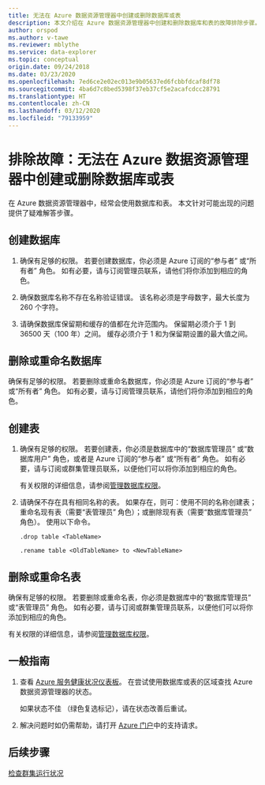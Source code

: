 ```yaml
---
title: 无法在 Azure 数据资源管理器中创建或删除数据库或表
description: 本文介绍在 Azure 数据资源管理器中创建和删除数据库和表的故障排除步骤。
author: orspod
ms.author: v-tawe
ms.reviewer: mblythe
ms.service: data-explorer
ms.topic: conceptual
origin.date: 09/24/2018
ms.date: 03/23/2020
ms.openlocfilehash: 7ed6ce2e02ec013e9b05637ed6fcbbfdcaf8df78
ms.sourcegitcommit: 4ba6d7c8bed5398f37eb37cf5e2acafcdcc28791
ms.translationtype: HT
ms.contentlocale: zh-CN
ms.lasthandoff: 03/12/2020
ms.locfileid: "79133959"
---
```

# <a name="troubleshoot-failure-to-create-or-delete-a-database-or-table-in-azure-data-explorer"></a>排除故障：无法在 Azure 数据资源管理器中创建或删除数据库或表

在 Azure 数据资源管理器中，经常会使用数据库和表。 本文针对可能出现的问题提供了疑难解答步骤。

## <a name="creating-a-database"></a>创建数据库

1. 确保有足够的权限。 若要创建数据库，你必须是 Azure 订阅的“参与者”  或“所有者”  角色。 如有必要，请与订阅管理员联系，请他们将你添加到相应的角色。

1. 确保数据库名称不存在名称验证错误。 该名称必须是字母数字，最大长度为 260 个字符。

1. 请确保数据库保留期和缓存的值都在允许范围内。 保留期必须介于 1 到 36500 天（100 年）之间。 缓存必须介于 1 和为保留期设置的最大值之间。

## <a name="deleting-or-renaming-a-database"></a>删除或重命名数据库

确保有足够的权限。 若要删除或重命名数据库，你必须是 Azure 订阅的“参与者”  或“所有者”  角色。 如有必要，请与订阅管理员联系，请他们将你添加到相应的角色。

## <a name="creating-a-table"></a>创建表

1. 确保有足够的权限。 若要创建表，你必须是数据库中的“数据库管理员”  或“数据库用户”  角色，或者是 Azure 订阅的“参与者”  或“所有者”  角色。 如有必要，请与订阅或群集管理员联系，以便他们可以将你添加到相应的角色。

    有关权限的详细信息，请参阅[管理数据库权限](manage-database-permissions.md)。

1. 请确保不存在具有相同名称的表。 如果存在，则可：使用不同的名称创建表；重命名现有表（需要“表管理员”  角色）；或删除现有表（需要“数据库管理员”  角色）。 使用以下命令。

    ```Kusto
    .drop table <TableName>

   .rename table <OldTableName> to <NewTableName>
    ```

## <a name="deleting-or-renaming-a-table"></a>删除或重命名表

确保有足够的权限。 若要删除或重命名表，你必须是数据库中的“数据库管理员”  或“表管理员”  角色。 如有必要，请与订阅或群集管理员联系，以便他们可以将你添加到相应的角色。

有关权限的详细信息，请参阅[管理数据库权限](manage-database-permissions.md)。

## <a name="general-guidance"></a>一般指南

1. 查看 [Azure 服务健康状况仪表板](https://www.azure.cn/home/features/products-by-region)。 在尝试使用数据库或表的区域查找 Azure 数据资源管理器的状态。

    如果状态不佳  （绿色复选标记），请在状态改善后重试。

1. 解决问题时如仍需帮助，请打开 [Azure 门户](https://portal.azure.cn/#blade/Microsoft_Azure_Support/HelpAndSupportBlade/overview)中的支持请求。

## <a name="next-steps"></a>后续步骤

[检查群集运行状况](check-cluster-health.md)